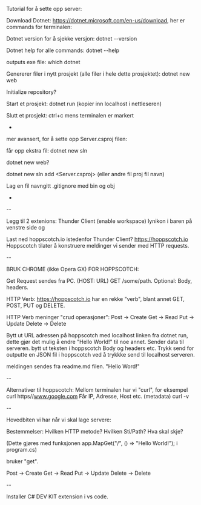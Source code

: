 
Tutorial for å sette opp server:

Download Dotnet: https://dotnet.microsoft.com/en-us/download, her er commands for terminalen:

Dotnet version for å sjekke versjon:
dotnet --version

Dotnet help for alle commands:
dotnet --help

outputs exe file:
which dotnet

Genererer filer i nytt prosjekt (alle filer i hele dette prosjektet):
dotnet new web

Initialize repository?

Start et prosjekt:
dotnet run (kopier inn localhost i nettleseren)

Slutt et prosjekt:
ctrl+c mens terminalen er markert

-
mer avansert, for å sette opp Server.csproj filen:

får opp ekstra fil:
dotnet new sln

dotnet new web?

dotnet new sln add <Server.csproj> (eller andre fil proj fil navn)

Lag en fil navngitt .gitignore med bin og obj

-

--

Legg til 2 extenions: Thunder Client (enable workspace) lynikon i baren på venstre side og

Last ned hoppscotch.io istedenfor Thunder Client? https://hoppscotch.io
Hoppscotch tilater å konstruere meldinger vi sender med HTTP requests.

--

BRUK CHROME (ikke Opera GX) FOR HOPPSCOTCH:

Get Request sendes fra PC. (HOST: URL)
GET /some/path. Optional: Body, headers.

HTTP Verb:
https://hoppscotch.io har en rekke "verb", blant annet GET, POST, PUT og DELETE.

HTTP Verb meninger "crud operasjoner":
Post -> Create
Get -> Read
Put -> Update
Delete -> Delete

Bytt ut URL adressen på hoppscotch med localhost linken fra dotnet run, dette gjør det mulig å endre "Hello World!" til noe annet. Sender data til serveren. bytt ut teksten i hoppscotch Body og headers etc. Trykk send for outputte en JSON fil i hoppscotch ved å trykkke send til localhost serveren.

meldingen sendes fra readme.md filen. "Hello Word!"

--

Alternativer til hoppscotch: Mellom terminalen har vi "curl", for eksempel curl https//www.google.com
Får IP, Adresse, Host etc. (metadata)
curl -v

--

Hovedbiten vi har når vi skal lage servere:

Bestemmelser:
Hvilken HTTP metode?
Hvilken Sti/Path?
Hva skal skje?

(Dette gjøres med funksjonen app.MapGet("/", () => "Hello World!"); i program.cs)

bruker "get".

Post -> Create
Get -> Read
Put -> Update
Delete -> Delete

--

Installer C# DEV KIT extension i vs code.

